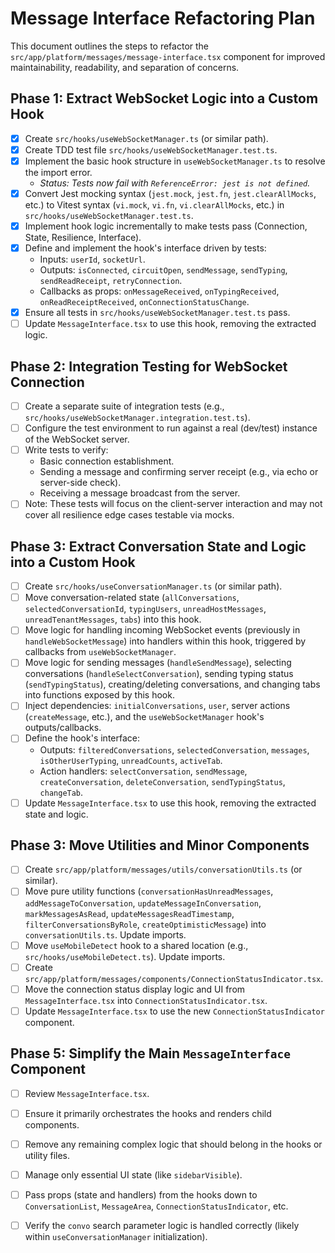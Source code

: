 # Message Interface Refactoring Plan

This document outlines the steps to refactor the `src/app/platform/messages/message-interface.tsx` component for improved maintainability, readability, and separation of concerns.

## Phase 1: Extract WebSocket Logic into a Custom Hook

-   [X] Create `src/hooks/useWebSocketManager.ts` (or similar path).
-   [X] Create TDD test file `src/hooks/useWebSocketManager.test.ts`.
-   [X] Implement the basic hook structure in `useWebSocketManager.ts` to resolve the import error.
    -   *Status: Tests now fail with `ReferenceError: jest is not defined`.*
-   [X] Convert Jest mocking syntax (`jest.mock`, `jest.fn`, `jest.clearAllMocks`, etc.) to Vitest syntax (`vi.mock`, `vi.fn`, `vi.clearAllMocks`, etc.) in `src/hooks/useWebSocketManager.test.ts`.
-   [x] Implement hook logic incrementally to make tests pass (Connection, State, Resilience, Interface).
-   [x] Define and implement the hook's interface driven by tests:
    -   Inputs: `userId`, `socketUrl`.
    -   Outputs: `isConnected`, `circuitOpen`, `sendMessage`, `sendTyping`, `sendReadReceipt`, `retryConnection`.
    -   Callbacks as props: `onMessageReceived`, `onTypingReceived`, `onReadReceiptReceived`, `onConnectionStatusChange`.
-   [x] Ensure all tests in `src/hooks/useWebSocketManager.test.ts` pass.
-   [ ] Update `MessageInterface.tsx` to use this hook, removing the extracted logic.

## Phase 2: Integration Testing for WebSocket Connection

-   [ ] Create a separate suite of integration tests (e.g., `src/hooks/useWebSocketManager.integration.test.ts`).
-   [ ] Configure the test environment to run against a real (dev/test) instance of the WebSocket server.
-   [ ] Write tests to verify:
    -   Basic connection establishment.
    -   Sending a message and confirming server receipt (e.g., via echo or server-side check).
    -   Receiving a message broadcast from the server.
-   [ ] Note: These tests will focus on the client-server interaction and may not cover all resilience edge cases testable via mocks.

## Phase 3: Extract Conversation State and Logic into a Custom Hook

-   [ ] Create `src/hooks/useConversationManager.ts` (or similar path).
-   [ ] Move conversation-related state (`allConversations`, `selectedConversationId`, `typingUsers`, `unreadHostMessages`, `unreadTenantMessages`, `tabs`) into this hook.
-   [ ] Move logic for handling incoming WebSocket events (previously in `handleWebSocketMessage`) into handlers within this hook, triggered by callbacks from `useWebSocketManager`.
-   [ ] Move logic for sending messages (`handleSendMessage`), selecting conversations (`handleSelectConversation`), sending typing status (`sendTypingStatus`), creating/deleting conversations, and changing tabs into functions exposed by this hook.
-   [ ] Inject dependencies: `initialConversations`, `user`, server actions (`createMessage`, etc.), and the `useWebSocketManager` hook's outputs/callbacks.
-   [ ] Define the hook's interface:
    -   Outputs: `filteredConversations`, `selectedConversation`, `messages`, `isOtherUserTyping`, `unreadCounts`, `activeTab`.
    -   Action handlers: `selectConversation`, `sendMessage`, `createConversation`, `deleteConversation`, `sendTypingStatus`, `changeTab`.
-   [ ] Update `MessageInterface.tsx` to use this hook, removing the extracted state and logic.

## Phase 3: Move Utilities and Minor Components

-   [ ] Create `src/app/platform/messages/utils/conversationUtils.ts` (or similar).
-   [ ] Move pure utility functions (`conversationHasUnreadMessages`, `addMessageToConversation`, `updateMessageInConversation`, `markMessagesAsRead`, `updateMessagesReadTimestamp`, `filterConversationsByRole`, `createOptimisticMessage`) into `conversationUtils.ts`. Update imports.
-   [ ] Move `useMobileDetect` hook to a shared location (e.g., `src/hooks/useMobileDetect.ts`). Update imports.
-   [ ] Create `src/app/platform/messages/components/ConnectionStatusIndicator.tsx`.
-   [ ] Move the connection status display logic and UI from `MessageInterface.tsx` into `ConnectionStatusIndicator.tsx`.
-   [ ] Update `MessageInterface.tsx` to use the new `ConnectionStatusIndicator` component.

## Phase 5: Simplify the Main `MessageInterface` Component

-   [ ] Review `MessageInterface.tsx`.
-   [ ] Ensure it primarily orchestrates the hooks and renders child components.
-   [ ] Remove any remaining complex logic that should belong in the hooks or utility files.
-   [ ] Manage only essential UI state (like `sidebarVisible`).
-   [ ] Pass props (state and handlers) from the hooks down to `ConversationList`, `MessageArea`, `ConnectionStatusIndicator`, etc.
-   [ ] Verify the `convo` search parameter logic is handled correctly (likely within `useConversationManager` initialization).


